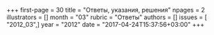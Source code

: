 +++
first-page = 30
title = "Ответы, указания, решения"
npages = 2
illustrators = []
month = "03"
rubric = "Ответы"
authors = []
issues = [ "2012_03",]
year = "2012"
date = "2017-04-24T15:37:56+03:00"
+++
